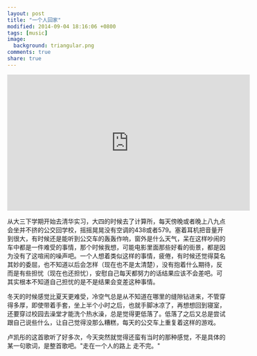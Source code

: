 ```yaml
---
layout: post
title: "一个人回家"
modified: 2014-09-04 18:16:06 +0800
tags: [music]
image:
  background: triangular.png 
comments: true 
share: true
---
```


<iframe width="560" height="315" src="https://www.youtube.com/embed/CF-tKwVl-LM" frameborder="0"> </iframe>

从大三下学期开始去清华实习，大四的时候去了计算所，每天傍晚或者晚上八九点会坐并不挤的公交回学校，摇摇晃晃没有空调的438或者579。塞着耳机把音量开到很大，有时候还是能听到公交车的轰轰作响，窗外是什么天气，呆在这样吵闹的车中都是一件难受的事情，那个时候我想，可能电影里面那些好看的街景，都是因为没有了这喧闹的噪声吧。一个人想着类似这样的事情，疲倦，有时候还觉得莫名其妙的委屈，也不知道以后会怎样（现在也不是太清楚），没有抱着什么期待，反而是有些担忧（现在也还担忧），安慰自己每天都努力的话结果应该不会差吧。可其实根本不知道自己担忧的是不是结果会变差这种事情。

冬天的时候感觉比夏天更难受，冷空气总是从不知道在哪里的缝隙钻进来，不管穿得多厚，即使带着手套，坐上半个小时之后，也就手脚冰凉了，再想想回到寝室，还要穿过校园去澡堂才能洗个热水澡，总是觉得更低落了。低落了之后又总是尝试跟自己说些什么，让自己觉得没那么糟糕，每天的公交车上重复着这样的游戏。

卢凯彤的这首歌听了好多次，今天突然就觉得还蛮有当时的那种感觉，不是具体的某一句歌词，是整首歌吧。"走在一个人的路上 走不完。"
